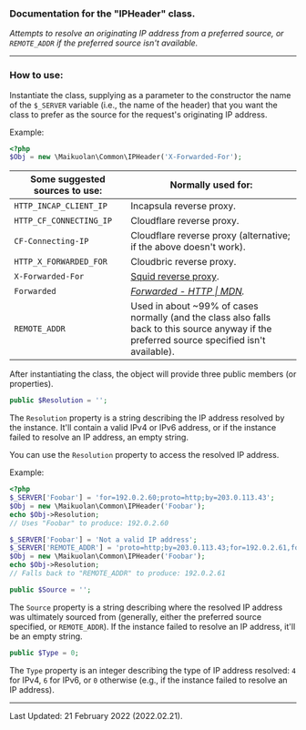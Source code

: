 ### Documentation for the "IPHeader" class.

*Attempts to resolve an originating IP address from a preferred source, or `REMOTE_ADDR` if the preferred source isn't available.*

---


### How to use:

Instantiate the class, supplying as a parameter to the constructor the name of the `$_SERVER` variable (i.e., the name of the header) that you want the class to prefer as the source for the request's originating IP address.

Example:

```PHP
<?php
$Obj = new \Maikuolan\Common\IPHeader('X-Forwarded-For');
```

Some suggested sources to use: | Normally used for:
---|---
`HTTP_INCAP_CLIENT_IP` | Incapsula reverse proxy.
`HTTP_CF_CONNECTING_IP` | Cloudflare reverse proxy.
`CF-Connecting-IP` | Cloudflare reverse proxy (alternative; if the above doesn't work).
`HTTP_X_FORWARDED_FOR` | Cloudbric reverse proxy.
`X-Forwarded-For` | [Squid reverse proxy](http://www.squid-cache.org/Doc/config/forwarded_for/).
`Forwarded` | *[Forwarded - HTTP \| MDN](https://developer.mozilla.org/en-US/docs/Web/HTTP/Headers/Forwarded).*
`REMOTE_ADDR` | Used in about ~99% of cases normally (and the class also falls back to this source anyway if the preferred source specified isn't available).

After instantiating the class, the object will provide three public members (or properties).

```PHP
public $Resolution = '';
```

The `Resolution` property is a string describing the IP address resolved by the instance. It'll contain a valid IPv4 or IPv6 address, or if the instance failed to resolve an IP address, an empty string.

You can use the `Resolution` property to access the resolved IP address.

Example:

```PHP
<?php
$_SERVER['Foobar'] = 'for=192.0.2.60;proto=http;by=203.0.113.43';
$Obj = new \Maikuolan\Common\IPHeader('Foobar');
echo $Obj->Resolution;
// Uses "Foobar" to produce: 192.0.2.60

$_SERVER['Foobar'] = 'Not a valid IP address';
$_SERVER['REMOTE_ADDR'] = 'proto=http;by=203.0.113.43;for=192.0.2.61,for=198.51.100.17;';
$Obj = new \Maikuolan\Common\IPHeader('Foobar');
echo $Obj->Resolution;
// Falls back to "REMOTE_ADDR" to produce: 192.0.2.61
```

```PHP
public $Source = '';
```

The `Source` property is a string describing where the resolved IP address was ultimately sourced from (generally, either the preferred source specified, or `REMOTE_ADDR`). If the instance failed to resolve an IP address, it'll be an empty string.

```PHP
public $Type = 0;
```

The `Type` property is an integer describing the type of IP address resolved: `4` for IPv4, `6` for IPv6, or `0` otherwise (e.g., if the instance failed to resolve an IP address).

---


Last Updated: 21 February 2022 (2022.02.21).
